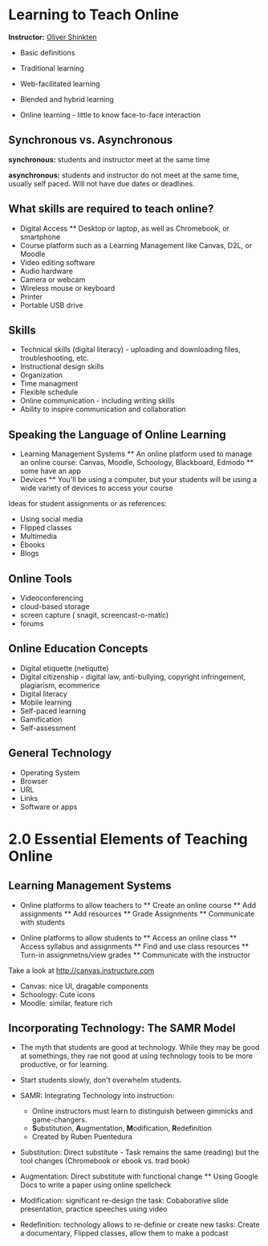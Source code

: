 # Learning to Teach Online
**Instructor:** <a href="https://twitter.com/schink10?lang=en">Oliver Shinkten</a>

* Basic definitions

* Traditional learning
* Web-facilitated learning
* Blended and hybrid learning
* Online learning - little to know face-to-face interaction

## Synchronous vs. Asynchronous

**synchronous:** students and instructor meet at the same time

**asynchronous:** students and instructor do not meet at the same time, usually self paced. Will not have due dates or deadlines.

## What skills are required to teach online?

* Digital Access
** Desktop or laptop, as well as Chromebook, or smartphone
* Course platform such as a Learning Management like Canvas, D2L, or Moodle
* Video editing software
* Audio hardware
* Camera or webcam
* Wireless mouse or keyboard
* Printer
* Portable USB drive

## Skills 
* Technical skills (digital literacy) - uploading and downloading files, troubleshooting, etc.
* Instructional design skills
* Organization
* Time managment
* Flexible schedule
* Online communication - including writing skills
* Ability to inspire communication and collaboration

## Speaking the Language of Online Learning
* Learning Management Systems
** An online platform used to manage an online course: Canvas, Moodle, Schoology, Blackboard, Edmodo
** some have an app
* Devices
** You'll be using a computer, but your students will be using a wide variety of devices to access your course

Ideas for student assignments or as references:
* Using social media
* Flipped classes
* Multimedia
* Ebooks
* Blogs

## Online Tools
* Videoconferencing
* cloud-based storage
* screen capture ( snagit, screencast-o-matic)
* forums

## Online Education Concepts
* Digital etiquette (netiqutte)
* Digital citizenship - digital law, anti-bullying, copyright infringement, plagiarism, ecommerice
* Digital literacy
* Mobile learning
* Self-paced learning
* Gamification
* Self-assessment

## General Technology
* Operating System
* Browser
* URL
* Links
* Software or apps

# 2.0 Essential Elements of Teaching Online

## Learning Management Systems

* Online platforms to allow teachers to
** Create an online course
** Add assignments
** Add resources
** Grade Assignments
** Communicate with students

* Online platforms to allow students to
** Access an online class
** Access syllabus and assignments
** Find and use class resources
** Turn-in assignmetns/view grades
** Communicate with the instructor

Take a look at http://canvas.instructure.com

* Canvas: nice UI, dragable components
* Schoology: Cute icons
* Moodle: similar, feature rich

## Incorporating Technology: The SAMR Model
* The myth that students are good at technology. While they may be good at somethings, they rae not good at using
 technology tools to be more productive, or for learning.
* Start students slowly, don't overwhelm students.

* SAMR: Integrating Technology into instruction:
  * Online instructors must learn to distinguish between gimmicks and game-changers.
  * **S**ubstitution, **A**ugmentation, **M**odification, **R**edefinition 
  * Created by Ruben Puentedura
* Substitution: Direct substitute - Task remains the same (reading) but the tool changes (Chromebook or ebook vs. trad book)
* Augmentation: Direct substitute with functional change
	** Using Google Docs to write a paper using online spellcheck
* Modification: significant re-design the task: Cobaborative slide presentation, practice speeches using video
* Redefinition: technology allows to re-definie or create new tasks: Create a documentary, Flipped classes, allow them to make a podcast
